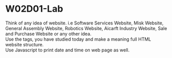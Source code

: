 # W02D01-Lab

Think of any idea of website. i.e Software Services Website, Misk Website, General Assembly Website, Robotics Website, Aicarft Industry Website, Sale and Purchase Website or any other idea.
<br>
Use the tags, you have studied today and make a meaning full HTML website structure.
<br>
Use Javascript to print date and time on web page as well.
<br>

